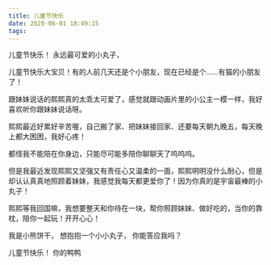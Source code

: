 ```yaml
---
title: 儿童节快乐
date: 2020-06-01 18:49:15
tags:
---
```

儿童节快乐！
永远最可爱的小丸子，

儿童节快乐大宝贝！有的人前几天还是个小朋友，现在已经是个……有猫的小朋友了！

跟妹妹说话的熙熙真的太乖太可爱了，感觉就跟动画片里的小公主一模一样，我好喜欢听你跟妹妹说话呀。

熙熙最近好累好辛苦喔，自己搬了家、把妹妹接回家、还要每天朝九晚五，每天晚上都大困困，我好心疼！

都怪我不能陪在你身边，只能尽可能多陪你聊聊天了呜呜呜。

但是我最近发现熙熙又坚强又有责任心又温柔的一面，熙熙明明没什么耐心，但是却认认真真地照顾着妹妹，我感觉我每天都更爱你了！因为你真的是宇宙最棒的小丸子！

熙熙等我回国嘛，我想要整天和你待在一块，帮你照顾妹妹、做好吃的，当你的靠枕，陪你一起玩！开开心心！

我是小熊饼干，
想抱抱一个小小丸子，
你能答应我吗？

儿童节快乐！
你的鸭鸭


